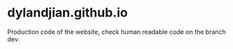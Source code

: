 # dylandjian.github.io

Production code of the website, check human readable code on the branch dev.
